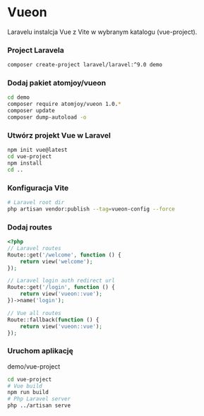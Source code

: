 # Vueon

Laravelu instalcja Vue z Vite w wybranym katalogu (vue-project).

### Project Laravela

```sh
composer create-project laravel/laravel:^9.0 demo
```

### Dodaj pakiet atomjoy/vueon

```sh
cd demo
composer require atomjoy/vueon 1.0.*
composer update
composer dump-autoload -o
```

### Utwórz projekt Vue w Laravel

```sh
npm init vue@latest
cd vue-project
npm install
cd ..
```

### Konfiguracja Vite

```sh
# Laravel root dir
php artisan vendor:publish --tag=vueon-config --force
```

### Dodaj routes

```php
<?php
// Laravel routes
Route::get('/welcome', function () {
    return view('welcome');
});

// Laravel login auth redirect url
Route::get('/login', function () {
    return view('vueon::vue');
})->name('login');

// Vue all routes
Route::fallback(function () {
    return view('vueon::vue');
});
```

### Uruchom aplikację

demo/vue-project

```sh
cd vue-project
# Vue build
npm run build
# Php Laravel server
php ../artisan serve
```
